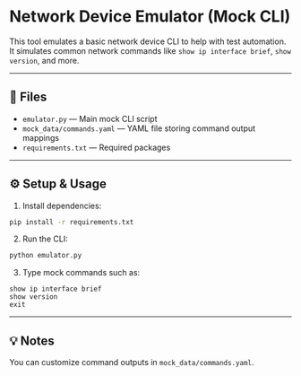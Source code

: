 # Network Device Emulator (Mock CLI)

This tool emulates a basic network device CLI to help with test automation. It simulates common network commands like `show ip interface brief`, `show version`, and more.

---

## 📁 Files

- `emulator.py` — Main mock CLI script
- `mock_data/commands.yaml` — YAML file storing command output mappings
- `requirements.txt` — Required packages

---

## ⚙️ Setup & Usage

1. Install dependencies:
```bash
pip install -r requirements.txt
```

2. Run the CLI:
```bash
python emulator.py
```

3. Type mock commands such as:
```
show ip interface brief
show version
exit
```

---

## 💡 Notes

You can customize command outputs in `mock_data/commands.yaml`.
